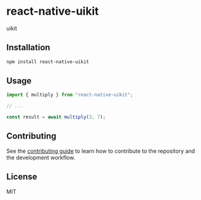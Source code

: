 # react-native-uikit

uikit

## Installation

```sh
npm install react-native-uikit
```

## Usage

```js
import { multiply } from "react-native-uikit";

// ...

const result = await multiply(3, 7);
```

## Contributing

See the [contributing guide](CONTRIBUTING.md) to learn how to contribute to the repository and the development workflow.

## License

MIT
